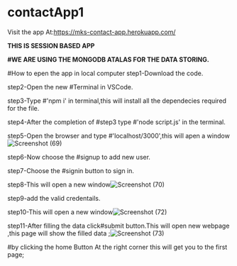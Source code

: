 # contactApp1
Visit the app At:https://mks-contact-app.herokuapp.com/

**THIS IS SESSION BASED APP**

**#WE ARE USING THE MONGODB ATALAS FOR THE DATA STORING.**


#How to epen the app in local computer
step1-Download the code.

step2-Open the new #Terminal in VSCode.

step3-Type #'npm i' in terminal,this will install all the dependecies required for the file.

step4-After the completion of #step3 type #'node script.js' in the terminal.

step5-Open the browser and type #'localhost/3000',this will apen a window![Screenshot (69)](https://user-images.githubusercontent.com/73746406/158024650-de5bc419-9db5-475d-ac2c-4e6dfb4f9f49.png)

step6-Now choose the #signup to add new user.

step7-Choose the #signin button to sign in.

step8-This will open a new window![Screenshot (70)](https://user-images.githubusercontent.com/73746406/158024834-0715d0c0-8f25-4348-a1f4-32bdf9cf9f95.png)

step9-add the valid credentails.

step10-This will open a new window![Screenshot (72)](https://user-images.githubusercontent.com/73746406/158024908-c341e215-e36f-4762-b5a7-47da0ca83d57.png)

step11-After filling the data click#submit button.This will open new webpage ,this page will show the filled data ;![Screenshot (73)](https://user-images.githubusercontent.com/73746406/158025171-3ef0b836-f39b-42c0-9a40-dc21936212f5.png)



#by clicking the home Button At the right corner this will get you to the first page;




